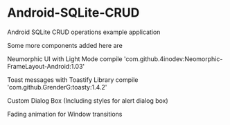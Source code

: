 # Android-SQLite-CRUD
Android SQLite CRUD operations example application 

Some more components added here are

Neumorphic UI with Light Mode
compile 'com.github.4inodev:Neomorphic-FrameLayout-Android:1.03'

Toast messages with Toastify Library
compile 'com.github.GrenderG:toasty:1.4.2'

Custom Dialog Box
(Including styles for alert dialog box)

Fading animation for Window transitions

